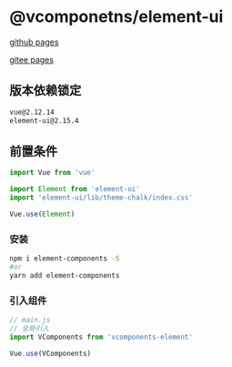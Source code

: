 # @vcomponetns/element-ui

[github pages](https://zehuichan.github.io/element-components/)

[gitee pages](https://zehuichan.gitee.io/element-components/)

## 版本依赖锁定

```sh
vue@2.12.14
element-ui@2.15.4
```

## 前置条件
```js
import Vue from 'vue'

import Element from 'element-ui'
import 'element-ui/lib/theme-chalk/index.css'

Vue.use(Element)
```

### 安装
```sh
npm i element-components -S
#or
yarn add element-components
```

### 引入组件
```js
// main.js
// 全局引入
import VComponents from 'vcomponents-element'

Vue.use(VComponents)
```


